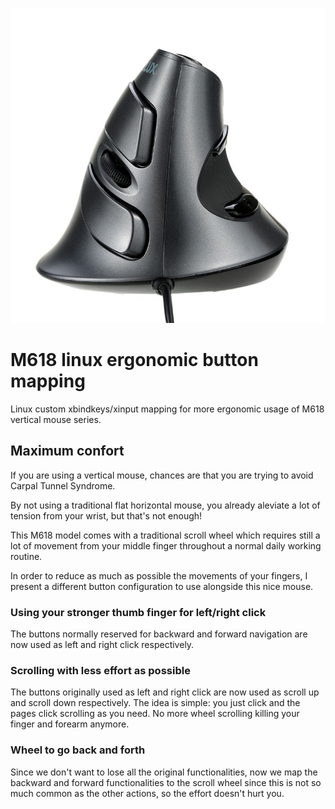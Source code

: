 ![Mouse image](./mouse.jpg)

# M618 linux ergonomic button mapping

Linux custom xbindkeys/xinput mapping for more ergonomic usage of M618 vertical mouse series.

## Maximum confort

If you are using a vertical mouse, chances are that you are trying to avoid Carpal Tunnel Syndrome.

By not using a traditional flat horizontal mouse, you already aleviate a lot of tension from your wrist, but that's not enough!

This M618 model comes with a traditional scroll wheel which requires still a lot of movement from your middle finger throughout a normal daily working routine.

In order to reduce as much as possible the movements of your fingers, I present a different button configuration to use alongside this nice mouse.

### Using your stronger thumb finger for left/right click

The buttons normally reserved for backward and forward navigation are now used as left and right click respectively.

### Scrolling with less effort as possible

The buttons originally used as left and right click are now used as scroll up and scroll down respectively.
The idea is simple: you just click and the pages click scrolling as you need.
No more wheel scrolling killing your finger and forearm anymore.

### Wheel to go back and forth

Since we don't want to lose all the original functionalities, now we map the backward and forward functionalities to the scroll wheel since this is not so much common as the other actions,
so the effort doesn't hurt you.
